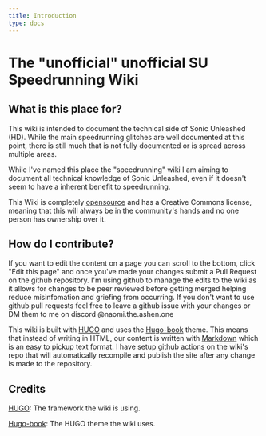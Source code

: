 ```yaml
---
title: Introduction
type: docs
---
```


# The "unofficial" unofficial SU Speedrunning Wiki

## What is this place for?

This wiki is intended to document the technical side of Sonic Unleashed (HD). While the main speedrunning glitches are well documented at this point, there is still much that is not fully documented or is spread across multiple areas.

While I've named this place the "speedrunning" wiki I am aiming to document all technical knowledge of Sonic Unleashed, even if it doesn't seem to have a inherent benefit to speedrunning.

This Wiki is completely [opensource](https://github.com/NaomiTheAshenOne/sonic-unleashed-wiki) and has a Creative Commons license, meaning that this will always be in the community's hands and no one person has ownership over it.

## How do I contribute?

If you want to edit the content on a page you can scroll to the bottom, click "Edit this page" and once you've made your changes submit a Pull Request on the github repository. I'm using github to manage the edits to the wiki as it allows for changes to be peer reviewed before getting merged helping reduce misinfomation and griefing from occurring. If you don't want to use github pull requests feel free to leave a github issue with your changes or DM them to me on discord @naomi.the.ashen.one

This wiki is built with [HUGO](https://gohugo.io/) and uses the [Hugo-book](https://github.com/alex-shpak/hugo-book) theme. This means that instead of writing in HTML, our content is written with [Markdown](https://www.markdownguide.org/cheat-sheet/) which is an easy to pickup text format. I have setup github actions on the wiki's repo that will automatically recompile and publish the site after any change is made to the repository.

## Credits

[HUGO](https://gohugo.io/): The framework the wiki is using.

[Hugo-book](https://github.com/alex-shpak/hugo-book): The HUGO theme the wiki uses.
